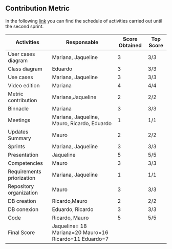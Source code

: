 ## Contribution Metric
In the following [link](https://github.com/JaquelineGongora/Equipo-5/blob/Gonz%C3%A1lez-Mariana/Second/Binnacle2.md) you can find the schedule of activities carried out until the second sprint.

| Activities | Responsable | Score Obtained | Top Score |
|------------|-------------|----------------|-----------|
|User cases diagram|Mariana, Jaqueline |3 |3/3  |
|Class diagram|Eduardo|3|3/3|
|Use cases|Mariana, Jaqueline | 3| 3/3|
|Video edition| Mariana |4 | 4/4|
|Metric contribution| Mariana,Jaqueline | 2| 2/2|
|Binnacle| Mariana| 3|3/3|
|Meetings| Mariana, Jaqueline, Mauro, Ricardo, Eduardo| 1 | 1/1|
|Updates Summary| Mauro| 2|2/2|
|Sprints| Mariana, Jaqueline|3|3/3|
|Presentation| Jaqueline| 5| 5/5|
|Competencies|Mauro| 3|3/3|
|Requirements priorization| Mariana, Jaqueline| 1|1/1|
|Repository organization|Mauro| 3|3/3|
|DB creation|Ricardo,Mauro| 2|2/2|
|DB conexion| Eduardo, Ricardo| 3| 3/3|
|Code|Ricardo, Mauro| 5|5/5|
|Final Score|Jaqueline= 18    Mariana=20  Mauro=16    Ricardo=11    Eduardo=7  |
